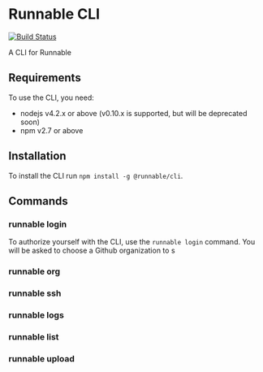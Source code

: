 # Runnable CLI

[![Build Status](https://travis-ci.org/Runnable/cli.svg?branch=master)](https://travis-ci.org/Runnable/cli)

A CLI for Runnable

## Requirements

To use the CLI, you need:

* nodejs v4.2.x or above (v0.10.x is supported, but will be deprecated soon)
* npm v2.7 or above

## Installation

To install the CLI run `npm install -g @runnable/cli`.

## Commands

### runnable login

To authorize yourself with the CLI, use the `runnable login` command. You will be asked to choose a Github organization to s


### runnable org
### runnable ssh
### runnable logs
### runnable list
### runnable upload
